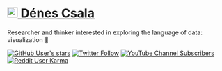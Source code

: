 # [<img src="https://csaladen.es/favicon.ico" alt="favicon" height=24 width=24 />  Dénes Csala](https://csaladen.es/)  
Researcher and thinker interested in exploring the language of data: visualization 🌟

[![GitHub User's stars](https://img.shields.io/github/stars/csaladenes?affiliations=OWNER%2CCOLLABORATOR%2CORGANIZATION_MEMBER&style=social)](https://github.com/csaladenes)
[![Twitter Follow](https://img.shields.io/twitter/follow/csaladenes?label=Followers&style=social)](https://twitter.com/csaladenes)
[![YouTube Channel Subscribers](https://img.shields.io/youtube/channel/subscribers/UC_DiA6l8FpUlwRnBzsomHQQ?style=social)](https://www.youtube.com/channel/UC_DiA6l8FpUlwRnBzsomHQQ)
[![Reddit User Karma](https://img.shields.io/reddit/user-karma/combined/csaladenes?label=Karma&style=social)](https://www.reddit.com/user/csaladenes)
